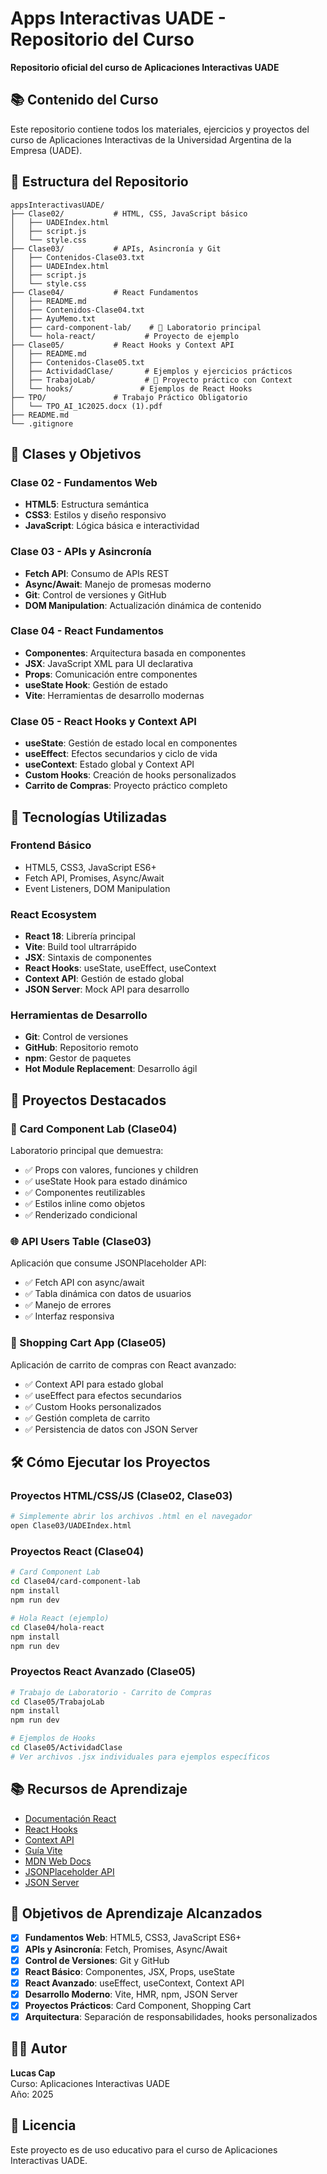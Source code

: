 # Apps Interactivas UADE - Repositorio del Curso

**Repositorio oficial del curso de Aplicaciones Interactivas UADE**

## 📚 Contenido del Curso

Este repositorio contiene todos los materiales, ejercicios y proyectos del curso de Aplicaciones Interactivas de la Universidad Argentina de la Empresa (UADE).

## 📁 Estructura del Repositorio

```
appsInteractivasUADE/
├── Clase02/           # HTML, CSS, JavaScript básico
│   ├── UADEIndex.html
│   ├── script.js
│   └── style.css
├── Clase03/           # APIs, Asincronía y Git
│   ├── Contenidos-Clase03.txt
│   ├── UADEIndex.html
│   ├── script.js
│   └── style.css
├── Clase04/           # React Fundamentos
│   ├── README.md
│   ├── Contenidos-Clase04.txt
│   ├── AyuMemo.txt
│   ├── card-component-lab/    # 🎯 Laboratorio principal
│   └── hola-react/           # Proyecto de ejemplo
├── Clase05/           # React Hooks y Context API
│   ├── README.md
│   ├── Contenidos-Clase05.txt
│   ├── ActividadClase/       # Ejemplos y ejercicios prácticos
│   ├── TrabajoLab/           # 🎯 Proyecto práctico con Context
│   └── hooks/               # Ejemplos de React Hooks
├── TPO/               # Trabajo Práctico Obligatorio
│   └── TPO_AI_1C2025.docx (1).pdf
├── README.md
└── .gitignore
```

## 🎯 Clases y Objetivos

### Clase 02 - Fundamentos Web
- **HTML5**: Estructura semántica
- **CSS3**: Estilos y diseño responsivo  
- **JavaScript**: Lógica básica e interactividad

### Clase 03 - APIs y Asincronía
- **Fetch API**: Consumo de APIs REST
- **Async/Await**: Manejo de promesas moderno
- **Git**: Control de versiones y GitHub
- **DOM Manipulation**: Actualización dinámica de contenido

### Clase 04 - React Fundamentos
- **Componentes**: Arquitectura basada en componentes
- **JSX**: JavaScript XML para UI declarativa
- **Props**: Comunicación entre componentes
- **useState Hook**: Gestión de estado
- **Vite**: Herramientas de desarrollo modernas

### Clase 05 - React Hooks y Context API
- **useState**: Gestión de estado local en componentes
- **useEffect**: Efectos secundarios y ciclo de vida
- **useContext**: Estado global y Context API
- **Custom Hooks**: Creación de hooks personalizados
- **Carrito de Compras**: Proyecto práctico completo

## 🚀 Tecnologías Utilizadas

### Frontend Básico
- HTML5, CSS3, JavaScript ES6+
- Fetch API, Promises, Async/Await
- Event Listeners, DOM Manipulation

### React Ecosystem
- **React 18**: Librería principal
- **Vite**: Build tool ultrarrápido
- **JSX**: Sintaxis de componentes
- **React Hooks**: useState, useEffect, useContext
- **Context API**: Gestión de estado global
- **JSON Server**: Mock API para desarrollo

### Herramientas de Desarrollo
- **Git**: Control de versiones
- **GitHub**: Repositorio remoto
- **npm**: Gestor de paquetes
- **Hot Module Replacement**: Desarrollo ágil

## 📖 Proyectos Destacados

### 🎯 Card Component Lab (Clase04)
Laboratorio principal que demuestra:
- ✅ Props con valores, funciones y children
- ✅ useState Hook para estado dinámico
- ✅ Componentes reutilizables
- ✅ Estilos inline como objetos
- ✅ Renderizado condicional

### 🌐 API Users Table (Clase03)  
Aplicación que consume JSONPlaceholder API:
- ✅ Fetch API con async/await
- ✅ Tabla dinámica con datos de usuarios
- ✅ Manejo de errores
- ✅ Interfaz responsiva

### 🛒 Shopping Cart App (Clase05)
Aplicación de carrito de compras con React avanzado:
- ✅ Context API para estado global
- ✅ useEffect para efectos secundarios
- ✅ Custom Hooks personalizados
- ✅ Gestión completa de carrito
- ✅ Persistencia de datos con JSON Server

## 🛠️ Cómo Ejecutar los Proyectos

### Proyectos HTML/CSS/JS (Clase02, Clase03)
```bash
# Simplemente abrir los archivos .html en el navegador
open Clase03/UADEIndex.html
```

### Proyectos React (Clase04)
```bash
# Card Component Lab
cd Clase04/card-component-lab
npm install
npm run dev

# Hola React (ejemplo)
cd Clase04/hola-react  
npm install
npm run dev
```

### Proyectos React Avanzado (Clase05)
```bash
# Trabajo de Laboratorio - Carrito de Compras
cd Clase05/TrabajoLab
npm install
npm run dev

# Ejemplos de Hooks
cd Clase05/ActividadClase
# Ver archivos .jsx individuales para ejemplos específicos
```

## 📚 Recursos de Aprendizaje

- [Documentación React](https://es.react.dev/)
- [React Hooks](https://es.react.dev/reference/react)
- [Context API](https://es.react.dev/learn/passing-data-deeply-with-context)
- [Guía Vite](https://vite.dev/guide/)
- [MDN Web Docs](https://developer.mozilla.org/)
- [JSONPlaceholder API](https://jsonplaceholder.typicode.com/)
- [JSON Server](https://github.com/typicode/json-server)

## 🎯 Objetivos de Aprendizaje Alcanzados

- [x] **Fundamentos Web**: HTML5, CSS3, JavaScript ES6+
- [x] **APIs y Asincronía**: Fetch, Promises, Async/Await
- [x] **Control de Versiones**: Git y GitHub
- [x] **React Básico**: Componentes, JSX, Props, useState
- [x] **React Avanzado**: useEffect, useContext, Context API
- [x] **Desarrollo Moderno**: Vite, HMR, npm, JSON Server
- [x] **Proyectos Prácticos**: Card Component, Shopping Cart
- [x] **Arquitectura**: Separación de responsabilidades, hooks personalizados

## 👨‍💻 Autor

**Lucas Cap**  
Curso: Aplicaciones Interactivas UADE  
Año: 2025

## 📄 Licencia

Este proyecto es de uso educativo para el curso de Aplicaciones Interactivas UADE.
